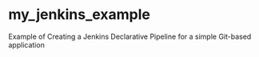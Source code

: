 # my_jenkins_example
Example of Creating a Jenkins Declarative Pipeline for a simple Git-based application
